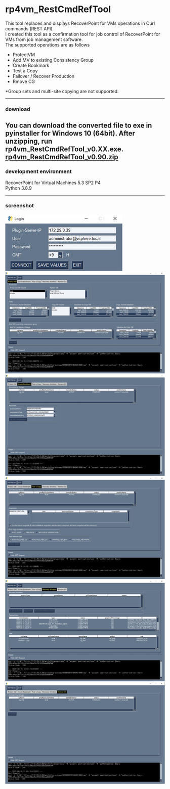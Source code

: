 # rp4vm_RestCmdRefTool

This tool replaces and displays RecoverPoint for VMs operations in Curl commands (REST API).  
I created this tool as a confirmation tool for job control of RecoverPoint for VMs from job management software.  
The supported operations are as follows
 - ProtectVM
 - Add MV to existing Consistency Group
 - Create Bookmark
 - Test a Copy
 - Failover / Recover Production
 - Rmove CG

*Group sets and multi-site copying are not supported.

---
### download ###
You can download the converted file to exe in pyinstaller for Windows 10 (64bit).
After unzipping, run rp4vm_RestCmdRefTool_v0.XX.exe.  
[rp4vm_RestCmdRefTool_v0.90.zip](https://github.com/ss95089/rp4vm_RestCmdRefTool/blob/main/dist/rp4vm_RestCmdRefTool_v0.90.zip)
---
### development environment ###
RecoverPoint for Virtual Machines 5.3 SP2 P4  
Python 3.8.9  

---
### screenshot ###
![login](image/screen0.jpg)    
![screen1](image/screen01.jpg)    
![screen2](image/screen02.jpg)    
![screen3](image/screen03.jpg)    
![screen4](image/screen04.jpg)    
![screen5](image/screen05.jpg)    
